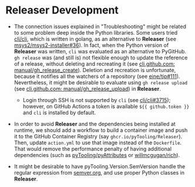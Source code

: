 # Releaser Development

- The connection issues explained in "Troubleshooting" might be related to some problem deep inside the Python libraries.
  Some users tried [cli/cli](https://github.com/cli/cli), which is written in golang, as an alternative to **Releaser**
  (see [msys2/msys2-installer#36](https://github.com/msys2/msys2-installer/pull/36)).
  In fact, when the Python version of **Releaser** was written, `cli` was evaluated as an alternative to PyGitHub.
  `gh release` was (and still is) not flexible enough to update the reference of a release, without deleting and
  recreating it (see [cli.github.com: manual/gh_release_create](https://cli.github.com/manual/gh_release_create)).
  Deletion and recreation is unfortunate, because it notifies all the watchers of a repository
  (see [eine/tip#111](https://github.com/eine/tip/issues/111)).
  Nevertheless, it might be desirable to evaluate using `gh release upload` (see [cli.github.com: manual/gh_release_upload](https://cli.github.com/manual/gh_release_upload)) in **Releaser**.
    - Login through SSH is not supported by `cli` (see [cli/cli#3715](https://github.com/cli/cli/issues/3715)); however,
      on GitHub Actions a token is available `${{ github.token }}` and `cli` is installed by default.

- In order to avoid **Releaser** and the dependencies being installed at runtime, we should add a workflow to build a
  container image and push it to the GitHub Container Registry (say `ghcr.io/pyTooling/Releaser`).
  Then, update `action.yml` to use that image instead of the `Dockerfile`.
  That would remove the performance penalty of having additional dependencies (such as
  [pyTooling/pyAttributes](https://github.com/pyTooling/pyAttributes) or
  [willmcgugan/rich](https://github.com/willmcgugan/rich)).

- It might be desirable to have pyTooling.Version.SemVersion handle the regular expression from
  [semver.org](https://semver.org/#is-there-a-suggested-regular-expression-regex-to-check-a-semver-string), and use
  proper Python classes in **Releaser**.
